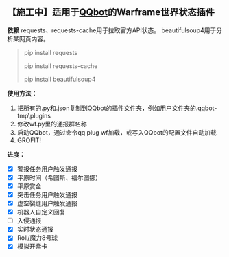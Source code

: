【施工中】适用于[QQbot](https://github.com/pandolia/qqbot)的Warframe世界状态插件
---
**依赖**
requests、requests-cache用于拉取官方API状态。
beautifulsoup4用于分析某网页内容。
> pip install requests
> 
> pip install requests-cache
>
> pip install beautifulsoup4

**使用方法：**
1. 把所有的.py和.json复制到QQbot的插件文件夹，例如用户文件夹的.qqbot-tmp\plugins
2. 修改wf.py里的通报群名称
3. 启动QQbot，通过命令qq plug wf加载，或写入QQbot的配置文件自动加载
4. GROFIT!

**进度：**
- [x] 警报任务用户触发通报
- [x] 平原时间（希图斯、福尔图娜）
- [x] 平原赏金
- [x] 突击任务用户触发通报
- [x] 虚空裂缝用户触发通报
- [x] 机器人自定义回复
- [ ] 入侵通报
- [x] 实时状态通报
- [x] Roll/魔力8号球
- [x] 模拟开紫卡